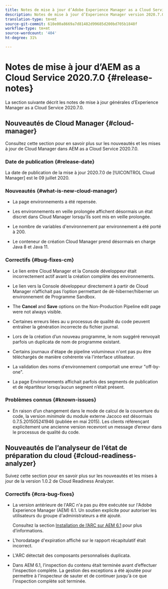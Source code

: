```yaml
---
title: Notes de mise à jour d’Adobe Experience Manager as a Cloud Service version 2020.7.0
description: Notes de mise à jour d’Experience Manager version 2020.7.0
translation-type: tm+mt
source-git-commit: 610e00a8669a7d81482d99685d200bd705b1848f
workflow-type: tm+mt
source-wordcount: '404'
ht-degree: 31%

---
```



# Notes de mise à jour d’AEM as a Cloud Service 2020.7.0 {#release-notes}

La section suivante décrit les notes de mise à jour générales d’Experience Manager as a Cloud Service 2020.7.0.

## Nouveautés de Cloud Manager {#cloud-manager}

Consultez cette section pour en savoir plus sur les nouveautés et les mises à jour de Cloud Manager dans AEM as a Cloud Service 2020.7.0.

### Date de publication {#release-date}

La date de publication de la mise à jour 2020.7.0 de [!UICONTROL Cloud Manager] est le 09 juillet 2020.

### Nouveautés {#what-is-new-cloud-manager}

* La page environnements a été repensée.

* Les environnements en veille prolongée affichent désormais un état discret dans Cloud Manager lorsqu’ils sont mis en veille prolongée.

* Le nombre de variables d&#39;environnement par environnement a été porté à 200.

* Le conteneur de création Cloud Manager prend désormais en charge Java 8 et Java 11.

### Correctifs {#bug-fixes-cm}

* Le lien entre Cloud Manager et la Console développeur était incorrectement actif avant la création complète des environnements.

* Le lien vers la Console développeur directement à partir de Cloud Manager n’affichait pas l’option permettant de dé-hiberner/hiberner un environnement de Programme Sandbox.

* The **Cancel** and **Save** options on the Non-Production Pipeline edit page were not always visible.

* Certaines erreurs liées au u processus de qualité du code peuvent entraîner la génération incorrecte du fichier journal.

* Lors de la création d’un nouveau programme, le nom suggéré renvoyait parfois un duplicata de nom de programme existant.

* Certains journaux d&#39;étape de pipeline volumineux n&#39;ont pas pu être téléchargés de manière cohérente via l&#39;interface utilisateur.

* La validation des noms d&#39;environnement comportait une erreur &quot;off-by-one&quot;.

* La page Environnements affichait parfois des segments de publication et de répartiteur lorsqu’aucun segment n’était présent.

### Problèmes connus {#known-issues}

* En raison d’un changement dans le mode de calcul de la couverture du code, la version _minimale_ du module externe Jacoco est désormais 0.7.5.201505241946 (publiée en mai 2015). Les clients référençant explicitement une ancienne version recevront un message d’erreur dans le processus de qualité du code.

## Nouveautés de l’analyseur de l’état de préparation du cloud {#cloud-readiness-analyzer}

Suivez cette section pour en savoir plus sur les nouveautés et les mises à jour de la version 1.0.2 de Cloud Readiness Analyzer.

### Correctifs {#cra-bug-fixes}

* La version antérieure de l&#39;ARC n&#39;a pas pu être exécutée sur l&#39;Adobe Experience Manager (AEM) 6.1. Un soutien explicite pour autoriser les utilisateurs du groupe d&#39;administrateurs a été ajouté.

   Consultez la section [Installation de l’ARC sur AEM 6.1](https://docs.adobe.com/content/help/en/experience-manager-cloud-service/moving/cloud-migration/cloud-readiness-analyzer/using-cloud-readiness-analyzer.html#installing-on-aem61) pour plus d’informations.

* L&#39;horodatage d&#39;expiration affiché sur le rapport récapitulatif était incorrect.

* L&#39;ARC détectait des composants personnalisés duplicata.

* Dans AEM 6.1, l’inspection du contenu était terminée avant d’effectuer l’inspection complète. La gestion des exceptions a été ajoutée pour permettre à l&#39;inspecteur de sauter et de continuer jusqu&#39;à ce que l&#39;inspection complète soit terminée.

